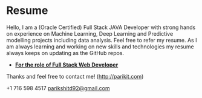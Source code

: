 # Resume

Hello,
  I am a (Oracle Certified) Full Stack JAVA Developer with strong hands on experience on Machine Learning, Deep Learning and Predictive modelling projects including data analysis.
  Feel free to refer my resume. As I am always learning and working on new skills and technologies my resume always keeps on updating as the GitHub repos.

 - [**For the role of Full Stack Web Developer**](https://github.com/parikshitdeshmukh/Resume/blob/master/Resume_Parikshit_Sunil_Deshmukh.pdf)

Thanks and feel free to contact me!
(http://parikit.com)

+1 716 598 4517
parikshitd92@gmail.com
